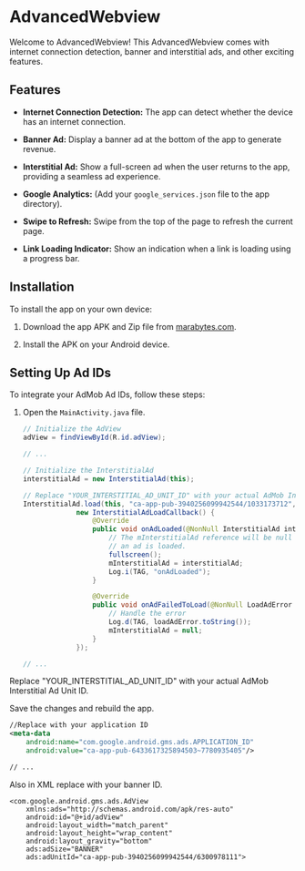 # AdvancedWebview

Welcome to AdvancedWebview! This AdvancedWebview comes with internet connection detection, banner and interstitial ads, and other exciting features.

## Features

- **Internet Connection Detection:** The app can detect whether the device has an internet connection.

- **Banner Ad:** Display a banner ad at the bottom of the app to generate revenue.

- **Interstitial Ad:** Show a full-screen ad when the user returns to the app, providing a seamless ad experience.

- **Google Analytics:** (Add your `google_services.json` file to the app directory).

- **Swipe to Refresh:** Swipe from the top of the page to refresh the current page.

- **Link Loading Indicator:** Show an indication when a link is loading using a progress bar.

## Installation

To install the app on your own device:

1. Download the app APK and Zip file from [marabytes.com](https://marabytes.com/).

2. Install the APK on your Android device.

## Setting Up Ad IDs

To integrate your AdMob Ad IDs, follow these steps:

1. Open the `MainActivity.java` file.

   ```java
   // Initialize the AdView
   adView = findViewById(R.id.adView);
   
   // ...

   // Initialize the InterstitialAd
   interstitialAd = new InterstitialAd(this);
   
   // Replace "YOUR_INTERSTITIAL_AD_UNIT_ID" with your actual AdMob Interstitial Ad Unit ID
   InterstitialAd.load(this, "ca-app-pub-3940256099942544/1033173712", adRequest,
                new InterstitialAdLoadCallback() {
                    @Override
                    public void onAdLoaded(@NonNull InterstitialAd interstitialAd) {
                        // The mInterstitialAd reference will be null until
                        // an ad is loaded.
                        fullscreen();
                        mInterstitialAd = interstitialAd;
                        Log.i(TAG, "onAdLoaded");
                    }

                    @Override
                    public void onAdFailedToLoad(@NonNull LoadAdError loadAdError) {
                        // Handle the error
                        Log.d(TAG, loadAdError.toString());
                        mInterstitialAd = null;
                    }
                });
   
   // ...
Replace "YOUR_INTERSTITIAL_AD_UNIT_ID" with your actual AdMob Interstitial Ad Unit ID.

Save the changes and rebuild the app.


```xml
//Replace with your application ID
<meta-data
    android:name="com.google.android.gms.ads.APPLICATION_ID"
    android:value="ca-app-pub-6433617325894503~7780935405"/>

// ...
```
Also in XML replace with your banner ID.

```
<com.google.android.gms.ads.AdView
    xmlns:ads="http://schemas.android.com/apk/res-auto"
    android:id="@+id/adView"
    android:layout_width="match_parent"
    android:layout_height="wrap_content"
    android:layout_gravity="bottom"
    ads:adSize="BANNER"
    ads:adUnitId="ca-app-pub-3940256099942544/6300978111">
